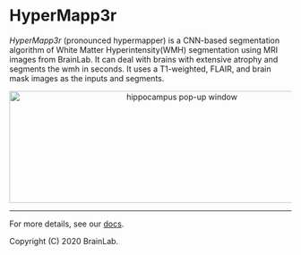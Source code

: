 # HyperMapp3r

*HyperMapp3r* (pronounced hypermapper) is a CNN-based segmentation algorithm of White Matter Hyperintensity(WMH) segmentation
using MRI images from BrainLab.
It can deal with brains with extensive atrophy and segments the wmh in seconds.
It uses a T1-weighted, FLAIR, and brain mask images as the inputs and segments.

<p align="center">
      <img src="docs/images/graph_abstract_wmh.png" alt="hippocampus pop-up window"
      width="600" height="200"/>
</p>


____________________________

For more details, see our [docs](https://hypermapp3r.readthedocs.io).

Copyright (C) 2020 BrainLab.
